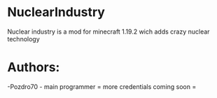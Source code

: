 # NuclearIndustry
Nuclear industry is a mod for minecraft 1.19.2 wich adds crazy nuclear technology

# Authors:
   -Pozdro70 - main programmer
   = more credentials coming soon =
